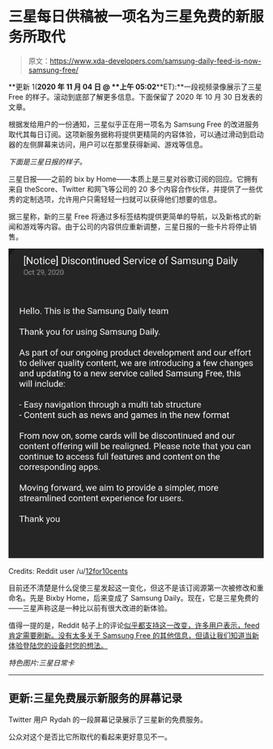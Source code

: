 # 三星每日供稿被一项名为三星免费的新服务所取代

> 原文：<https://www.xda-developers.com/samsung-daily-feed-is-now-samsung-free/>

**更新 1(****2020 年 11 月 04 日** **@** **上午 05:02****ET):**一段视频录像展示了三星 Free 的样子。滚动到底部了解更多信息。下面保留了 2020 年 10 月 30 日发表的文章。

根据发给用户的一份通知，三星似乎正在用一项名为 Samsung Free 的改进服务取代其每日订阅。这项新服务据称将提供更精简的内容体验，可以通过滑动到启动器的左侧屏幕来访问，用户可以在那里获得新闻、游戏等信息。

*下面是三星日报的样子。*

三星日报——之前的 bix by Home——本质上是三星对谷歌订阅的回应。它拥有来自 theScore、Twitter 和网飞等公司的 20 多个内容合作伙伴，并提供了一些优秀的定制选项，允许用户只需轻轻一扫就可以获得他们想要的信息。

据三星称，新的三星 Free 将通过多标签结构提供更简单的导航，以及新格式的新闻和游戏等内容。由于公司的内容供应重新调整，三星日报的一些卡片将停止销售。

 <picture>![Samsung Free update](img/619cd4852c79a892eb5d5446771110fd.png)</picture> 

Credits: Reddit user /u/[12for10cents](https://www.reddit.com/user/12for10cents)

目前还不清楚是什么促使三星发起这一变化，但这不是该订阅源第一次被修改和重命名。先是 Bixby Home，后来变成了 Samsung Daily。现在，它是三星免费的——三星声称这是一种比以前有很大改进的新体验。

值得一提的是，Reddit 帖子上的评论[似乎都支持这一改变，许多用户表示，feed 肯定需要刷新。没有太多关于 Samsung Free 的其他信息，但请让我们知道当新体验登陆您的设备时您的想法。](https://www.reddit.com/r/Galaxy_S20/comments/jkknt8/looks_like_theyre_replacing_samsung_daily/)

*特色图片:三星日常卡*

* * *

## 更新:三星免费展示新服务的屏幕记录

Twitter 用户 Rydah 的一段屏幕记录展示了三星新的免费服务。

公众对这个是否比它所取代的看起来更好意见不一。